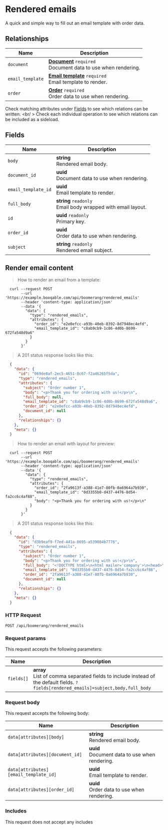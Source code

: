 # Rendered emails

A quick and simple way to fill out an email template with order data.

## Relationships
Name | Description
-- | --
`document` | **[Document](#documents)** `required`<br>Document data to use when rendering.
`email_template` | **[Email template](#email-templates)** `required`<br>Email template to render.
`order` | **[Order](#orders)** `required`<br>Order data to use when rendering.


Check matching attributes under [Fields](#rendered-emails-fields) to see which relations can be written.
<br/ >
Check each individual operation to see which relations can be included as a sideload.
## Fields

 Name | Description
-- | --
`body` | **string** <br>Rendered email body.
`document_id` | **uuid** <br>Document data to use when rendering.
`email_template_id` | **uuid** <br>Email template to render.
`full_body` | **string** `readonly`<br>Email body wrapped with email layout.
`id` | **uuid** `readonly`<br>Primary key.
`order_id` | **uuid** <br>Order data to use when rendering.
`subject` | **string** `readonly`<br>Rendered email subject.


## Render email content


> How to render an email from a template:

```shell
  curl --request POST
       --url 'https://example.booqable.com/api/boomerang/rendered_emails'
       --header 'content-type: application/json'
       --data '{
         "data": {
           "type": "rendered_emails",
           "attributes": {
             "order_id": "e2e0efcc-a93b-40eb-8392-8d7948ec4efd",
             "email_template_id": "c8ab9cb9-1c86-4d0b-8699-672fa548d9a6"
           }
         }
       }'
```

> A 201 status response looks like this:

```json
  {
    "data": {
      "id": "069de8af-2ec5-4651-8c67-f2a46265f5da",
      "type": "rendered_emails",
      "attributes": {
        "subject": "Order number 1",
        "body": "<p>Thank you for ordering with us!</p>\n",
        "full_body": null,
        "email_template_id": "c8ab9cb9-1c86-4d0b-8699-672fa548d9a6",
        "order_id": "e2e0efcc-a93b-40eb-8392-8d7948ec4efd",
        "document_id": null
      },
      "relationships": {}
    },
    "meta": {}
  }
```

> How to render an email with layout for preview:

```shell
  curl --request POST
       --url 'https://example.booqable.com/api/boomerang/rendered_emails'
       --header 'content-type: application/json'
       --data '{
         "data": {
           "type": "rendered_emails",
           "attributes": {
             "order_id": "2fa9613f-a388-41e7-80fb-0a6964a7b930",
             "email_template_id": "0d3355b0-d437-4476-8d54-fa2cc6c4af88",
             "body": "<p>Thank you for ordering with us!</p>\n"
           }
         }
       }'
```

> A 201 status response looks like this:

```json
  {
    "data": {
      "id": "d3b9eaf9-f7ed-441a-8695-a539084b7776",
      "type": "rendered_emails",
      "attributes": {
        "subject": "Order number 1",
        "body": "<p>Thank you for ordering with us!</p>\n",
        "full_body": "<!DOCTYPE html>\n<html mailer='company'>\n<head>\n<link rel=\"stylesheet\" href=\"/assets/back_office/mailers-75c34f60e3828f7cba8061e7ac403a53328c3fe887cda073d076fd6a74c65f3a.css\" />\n<meta content='width=device-width, initial-scale=1, maximum-scale=1, user-scalable=no' name='viewport'>\n</head>\n<body class='wrapper'>\n<table align='center' border='0' cellpadding='0' cellspacing='0' class='content' role='presentation' width='100%'>\n<tr>\n<td>\n<h1>Company name 272</h1>\n</td>\n</tr>\n</table>\n<table align='center' border='0' cellpadding='0' cellspacing='0' class='content body' role='presentation' width='100%'>\n<tr>\n<td>\n<p>Thank you for ordering with us!</p>\n\n</td>\n</tr>\n</table>\n<table align='center' border='0' cellpadding='0' cellspacing='0' class='content footer' role='presentation' width='100%'>\n<tr>\n<td>\n<h3>Company name 272</h3>\n</td>\n</tr>\n<tr>\n<td>\n<a href='mailto:mail275@company.com'>mail275@company.com</a>\n</td>\n</tr>\n<tr>\n<td>\n<a href='www.booqable.com'>www.booqable.com</a>\n</td>\n</tr>\n<tr>\n<td>\nBlokhuispoort\n</td>\n</tr>\n<tr>\n<td>\nLeeuwarden\n</td>\n</tr>\n<tr>\n<td>\nBlokhuispoort\n</td>\n</tr>\n<tr>\n<td>\nLeeuwarden\n</td>\n</tr>\n<tr>\n<td>\n8900AB Leeuwarden\n</td>\n</tr>\n<tr>\n<td>\nthe Netherlands\n</td>\n</tr>\n</table>\n</body>\n</html>\n",
        "email_template_id": "0d3355b0-d437-4476-8d54-fa2cc6c4af88",
        "order_id": "2fa9613f-a388-41e7-80fb-0a6964a7b930",
        "document_id": null
      },
      "relationships": {}
    },
    "meta": {}
  }
```

### HTTP Request

`POST /api/boomerang/rendered_emails`

### Request params

This request accepts the following parameters:

Name | Description
-- | --
`fields[]` | **array** <br>List of comma separated fields to include instead of the default fields. `?fields[rendered_emails]=subject,body,full_body`


### Request body

This request accepts the following body:

Name | Description
-- | --
`data[attributes][body]` | **string** <br>Rendered email body.
`data[attributes][document_id]` | **uuid** <br>Document data to use when rendering.
`data[attributes][email_template_id]` | **uuid** <br>Email template to render.
`data[attributes][order_id]` | **uuid** <br>Order data to use when rendering.


### Includes

This request does not accept any includes